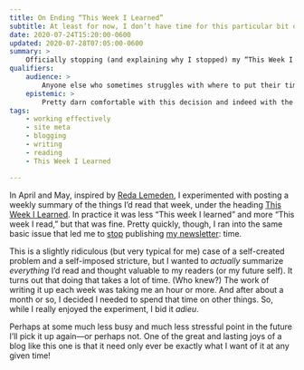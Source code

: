 ```yaml
---
title: On Ending “This Week I Learned”
subtitle: At least for now, I don’t have time for this particular bit of blogging. And that’s okay.
date: 2020-07-24T15:20:00-0600
updated: 2020-07-28T07:05:00-0600
summary: >
    Officially stopping (and explaining why I stopped) my “This Week I Learned” entries.
qualifiers:
    audience: >
        Anyone else who sometimes struggles with where to put their time (especially in the current travails).
    epistemic: >
        Pretty darn comfortable with this decision and indeed with the decision-making mode that produced it.
tags:
    - working effectively
    - site meta
    - blogging
    - writing
    - reading
    - This Week I Learned

---
```


In April and May, inspired by [Reda Lemeden][rl], I experimented with posting a weekly summary of the things I’d read that week, under the heading [This Week I Learned][twil]. In practice it was less “This week I learned” and more “This week I read,” but that was fine. Pretty quickly, though, I ran into the same basic issue that led me to [stop][final] publishing [my newsletter][atss]: time.

This is a slightly ridiculous (but very typical for me) case of a self-created problem and a self-imposed stricture, but I wanted to *actually* summarize *everything* I’d read and thought valuable to my readers (or my future self). It turns out that doing that takes a lot of time. (Who knew?) The work of writing it up each week was taking me an hour or more. And after about a month or so, I decided I needed to spend that time on other things. So, while I really enjoyed the experiment, I bid it _adieu_.

Perhaps at some much less busy and much less stressful point in the future I’ll pick it up again—or perhaps not. One of the great and lasting joys of a blog like this one is that it need only ever be exactly what I want of it at any given time!

[rl]: https://redalemeden.com
[twil]: https://v5.chriskrycho.com/topics/this-week-i-learned/
[final]: https://buttondown.email/chriskrycho/archive/signing-off-across-the-sundering-seas-2020-26/
[atss]: https://buttondown.email/chriskrycho
